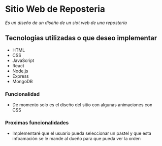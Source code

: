 # Sitio Web de Reposteria
*Es un diseño de un diseño de un siot web de una repostería*
## Tecnologías utilizadas o que deseo implementar
- HTML
- CSS
- JavaScript
- React
- Node.js
- Express
- MongoDB

### Funcionalidad
- De momento solo es el diseño del sitio con algunas animaciones con CSS
### Proximas funcionalidades
- Implementaré que el usuario pueda seleccionar un pastel y que esta infoamación se le mande al dueño para que pueda ver la orden
